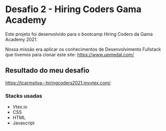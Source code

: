 # Desafio 2 - Hiring Coders Gama Academy

Este projeto foi desenvolvido para o bootcamp Hiring Coders da Gama Academy 2021. 

Nossa missão era aplicar os conhecimentos de Desenvolvimento Fullstack que tivemos para clonar este site: https://www.upmedal.com/

## Resultado do meu desafio

https://tcarmsilva--hiringcoders2021.myvtex.com/

### Stacks usadas

- Vtex.io
- CSS
- HTML
- Javascript
